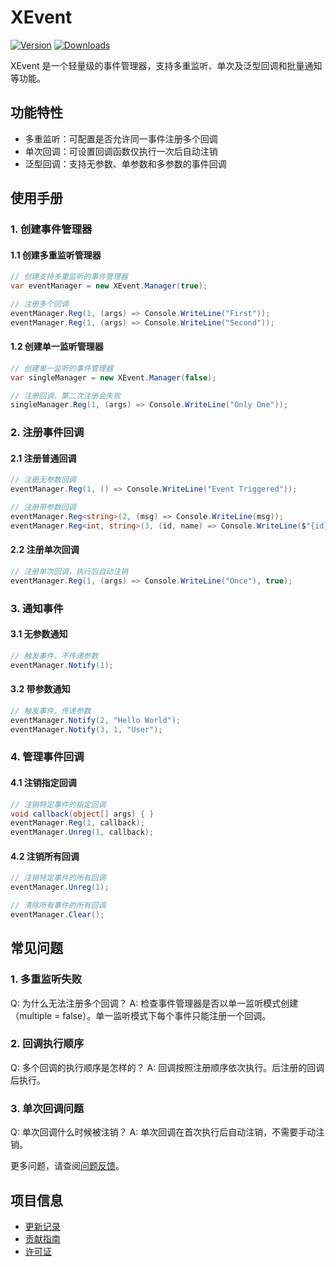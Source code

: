 # XEvent

[![Version](https://img.shields.io/npm/v/org.eframework.u3d.util)](https://www.npmjs.com/package/org.eframework.u3d.util)
[![Downloads](https://img.shields.io/npm/dm/org.eframework.u3d.util)](https://www.npmjs.com/package/org.eframework.u3d.util)

XEvent 是一个轻量级的事件管理器，支持多重监听、单次及泛型回调和批量通知等功能。

## 功能特性

- 多重监听：可配置是否允许同一事件注册多个回调
- 单次回调：可设置回调函数仅执行一次后自动注销
- 泛型回调：支持无参数、单参数和多参数的事件回调

## 使用手册

### 1. 创建事件管理器

#### 1.1 创建多重监听管理器
```csharp
// 创建支持多重监听的事件管理器
var eventManager = new XEvent.Manager(true);

// 注册多个回调
eventManager.Reg(1, (args) => Console.WriteLine("First"));
eventManager.Reg(1, (args) => Console.WriteLine("Second"));
```

#### 1.2 创建单一监听管理器
```csharp
// 创建单一监听的事件管理器
var singleManager = new XEvent.Manager(false);

// 注册回调，第二次注册会失败
singleManager.Reg(1, (args) => Console.WriteLine("Only One"));
```

### 2. 注册事件回调

#### 2.1 注册普通回调
```csharp
// 注册无参数回调
eventManager.Reg(1, () => Console.WriteLine("Event Triggered"));

// 注册带参数回调
eventManager.Reg<string>(2, (msg) => Console.WriteLine(msg));
eventManager.Reg<int, string>(3, (id, name) => Console.WriteLine($"{id}: {name}"));
```

#### 2.2 注册单次回调
```csharp
// 注册单次回调，执行后自动注销
eventManager.Reg(1, (args) => Console.WriteLine("Once"), true);
```

### 3. 通知事件

#### 3.1 无参数通知
```csharp
// 触发事件，不传递参数
eventManager.Notify(1);
```

#### 3.2 带参数通知
```csharp
// 触发事件，传递参数
eventManager.Notify(2, "Hello World");
eventManager.Notify(3, 1, "User");
```

### 4. 管理事件回调

#### 4.1 注销指定回调
```csharp
// 注销特定事件的指定回调
void callback(object[] args) { }
eventManager.Reg(1, callback);
eventManager.Unreg(1, callback);
```

#### 4.2 注销所有回调
```csharp
// 注销特定事件的所有回调
eventManager.Unreg(1);

// 清除所有事件的所有回调
eventManager.Clear();
```

## 常见问题

### 1. 多重监听失败
Q: 为什么无法注册多个回调？
A: 检查事件管理器是否以单一监听模式创建（multiple = false）。单一监听模式下每个事件只能注册一个回调。

### 2. 回调执行顺序
Q: 多个回调的执行顺序是怎样的？
A: 回调按照注册顺序依次执行。后注册的回调后执行。

### 3. 单次回调问题
Q: 单次回调什么时候被注销？
A: 单次回调在首次执行后自动注销，不需要手动注销。

更多问题，请查阅[问题反馈](../CONTRIBUTING.md#问题反馈)。

## 项目信息

- [更新记录](../CHANGELOG.md)
- [贡献指南](../CONTRIBUTING.md)
- [许可证](../LICENSE.md) 